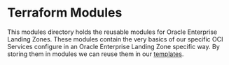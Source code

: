 # Terraform Modules

This modules directory holds the reusable modules for Oracle Enterprise Landing Zones. 
These modules contain the very basics of our specific OCI Services configure in an 
Oracle Enterprise Landing Zone specific way. By storing them in modules we can reuse them in 
our [templates](../templates/README).
